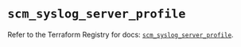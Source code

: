 # `scm_syslog_server_profile`

Refer to the Terraform Registry for docs: [`scm_syslog_server_profile`](https://registry.terraform.io/providers/paloaltonetworks/scm/1.0.2/docs/resources/syslog_server_profile).
